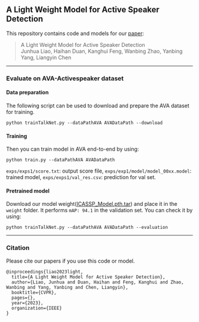 ## A Light Weight Model for Active Speaker Detection

This repository contains code and models for our [paper](https://ieeexplore.ieee.org/abstract/document/9746742):

> A Light Weight Model for Active Speaker Detection  
> Junhua Liao, Haihan Duan, Kanghui Feng, Wanbing Zhao, Yanbing Yang, Liangyin Chen


***
### Evaluate on AVA-Activespeaker dataset 

#### Data preparation

The following script can be used to download and prepare the AVA dataset for training.
```
python trainTalkNet.py --dataPathAVA AVADataPath --download 
```

#### Training
Then you can train model in AVA end-to-end by using:
```
python train.py --dataPathAVA AVADataPath
```
`exps/exps1/score.txt`: output score file, `exps/exp1/model/model_00xx.model`: trained model, `exps/exps1/val_res.csv`: prediction for val set.

#### Pretrained model
Download our model weight([ICASSP_Model.pth.tar](https://drive.google.com/file/d/1nJLdf1hqvx22LhD_uDOT5O0JeDmapSqN/view?usp=sharing)) and place it in the `weight` folder. It performs `mAP: 94.1` in the validation set. You can check it by using: 
```
python trainTalkNet.py --dataPathAVA AVADataPath --evaluation
```
***




### Citation

Please cite our papers if you use this code or model. 

```
@inproceedings{liao2023light,
  title={A Light Weight Model for Active Speaker Detection},
  author={Liao, Junhua and Duan, Haihan and Feng, Kanghui and Zhao, Wanbing and Yang, Yanbing and Chen, Liangyin},
  booktitle={CVPR},
  pages={},
  year={2023},
  organization={IEEE}
}
```
